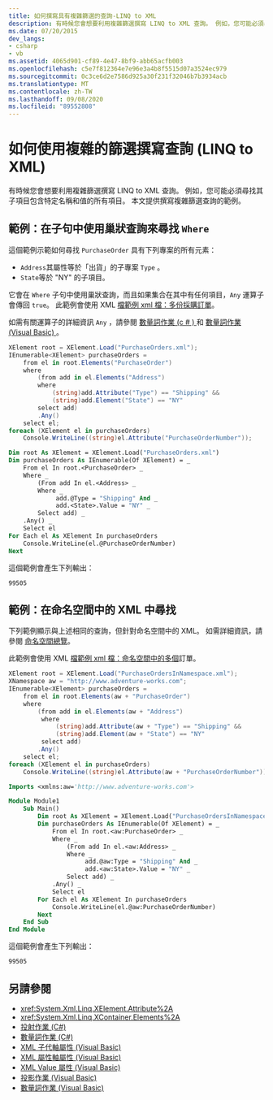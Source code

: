 ```yaml
---
title: 如何撰寫具有複雜篩選的查詢-LINQ to XML
description: 有時候您會想要利用複雜篩選撰寫 LINQ to XML 查詢。 例如，您可能必須尋找其子項目包含特定名稱和值的所有項目。
ms.date: 07/20/2015
dev_langs:
- csharp
- vb
ms.assetid: 4065d901-cf89-4e47-8bf9-abb65acfb003
ms.openlocfilehash: c5e7f812364e7e96e3a4b8f5515d07a3524ec979
ms.sourcegitcommit: 0c3ce6d2e7586d925a30f231f32046b7b3934acb
ms.translationtype: MT
ms.contentlocale: zh-TW
ms.lasthandoff: 09/08/2020
ms.locfileid: "89552808"
---
```

# <a name="how-to-write-queries-with-complex-filtering-linq-to-xml"></a>如何使用複雜的篩選撰寫查詢 (LINQ to XML) 

有時候您會想要利用複雜篩選撰寫 LINQ to XML 查詢。 例如，您可能必須尋找其子項目包含特定名稱和值的所有項目。 本文提供撰寫複雜篩選查詢的範例。

## <a name="example-find-with-a-nested-query-in-the-where-clause"></a>範例：在子句中使用巢狀查詢來尋找 `Where`

這個範例示範如何尋找 `PurchaseOrder` 具有下列專案的所有元素：

- `Address`其屬性等於「出貨」的子專案 `Type` 。
- `State`等於 "NY" 的子項目。

它會在 `Where` 子句中使用巢狀查詢，而且如果集合在其中有任何項目，`Any` 運算子會傳回 `true`。 此範例會使用 XML [檔範例 xml 檔：多份採購訂單](sample-xml-file-multiple-purchase-orders.md)。

如需有關運算子的詳細資訊 `Any` ，請參閱 [數量詞作業 (c # ) ](../../../docs/csharp/programming-guide/concepts/linq/quantifier-operations.md) 和 [數量詞作業 (Visual Basic) ](../../visual-basic/programming-guide/concepts/linq/quantifier-operations.md)。

```csharp
XElement root = XElement.Load("PurchaseOrders.xml");
IEnumerable<XElement> purchaseOrders =
    from el in root.Elements("PurchaseOrder")
    where
        (from add in el.Elements("Address")
        where
            (string)add.Attribute("Type") == "Shipping" &&
            (string)add.Element("State") == "NY"
        select add)
        .Any()
    select el;
foreach (XElement el in purchaseOrders)
    Console.WriteLine((string)el.Attribute("PurchaseOrderNumber"));
```

```vb
Dim root As XElement = XElement.Load("PurchaseOrders.xml")
Dim purchaseOrders As IEnumerable(Of XElement) = _
    From el In root.<PurchaseOrder> _
    Where _
        (From add In el.<Address> _
        Where _
             add.@Type = "Shipping" And _
             add.<State>.Value = "NY" _
        Select add) _
    .Any() _
    Select el
For Each el As XElement In purchaseOrders
    Console.WriteLine(el.@PurchaseOrderNumber)
Next
```

這個範例會產生下列輸出：

```output
99505
```

## <a name="example-find-in-xml-thats-in-a-namespace"></a>範例：在命名空間中的 XML 中尋找

下列範例顯示與上述相同的查詢，但針對命名空間中的 XML。 如需詳細資訊，請參閱 [命名空間總覽](namespaces-overview.md)。

此範例會使用 XML [檔範例 xml 檔：命名空間中的多個](sample-xml-file-multiple-purchase-orders-namespace.md)訂單。

```csharp
XElement root = XElement.Load("PurchaseOrdersInNamespace.xml");
XNamespace aw = "http://www.adventure-works.com";
IEnumerable<XElement> purchaseOrders =
    from el in root.Elements(aw + "PurchaseOrder")
    where
        (from add in el.Elements(aw + "Address")
         where
             (string)add.Attribute(aw + "Type") == "Shipping" &&
             (string)add.Element(aw + "State") == "NY"
         select add)
        .Any()
    select el;
foreach (XElement el in purchaseOrders)
    Console.WriteLine((string)el.Attribute(aw + "PurchaseOrderNumber"));
```

```vb
Imports <xmlns:aw='http://www.adventure-works.com'>

Module Module1
    Sub Main()
        Dim root As XElement = XElement.Load("PurchaseOrdersInNamespace.xml")
        Dim purchaseOrders As IEnumerable(Of XElement) = _
            From el In root.<aw:PurchaseOrder> _
            Where _
                (From add In el.<aw:Address> _
                Where _
                     add.@aw:Type = "Shipping" And _
                     add.<aw:State>.Value = "NY" _
                Select add) _
            .Any() _
            Select el
        For Each el As XElement In purchaseOrders
            Console.WriteLine(el.@aw:PurchaseOrderNumber)
        Next
    End Sub
End Module
```

這個範例會產生下列輸出：

```output
99505
```

## <a name="see-also"></a>另請參閱

- <xref:System.Xml.Linq.XElement.Attribute%2A>
- <xref:System.Xml.Linq.XContainer.Elements%2A>
- [投射作業 (C#)](../../csharp/programming-guide/concepts/linq/projection-operations.md)
- [數量詞作業 (C#)](../../csharp/programming-guide/concepts/linq/quantifier-operations.md)
- [XML 子代軸屬性 (Visual Basic)](../../visual-basic/language-reference/xml-axis/xml-child-axis-property.md)
- [XML 屬性軸屬性 (Visual Basic)](../../visual-basic/language-reference/xml-axis/xml-attribute-axis-property.md)
- [XML Value 屬性 (Visual Basic)](../../visual-basic/language-reference/xml-axis/xml-value-property.md)
- [投影作業 (Visual Basic) ](../../visual-basic/programming-guide/concepts/linq/projection-operations.md)
- [數量詞作業 (Visual Basic) ](../../visual-basic/programming-guide/concepts/linq/quantifier-operations.md)
